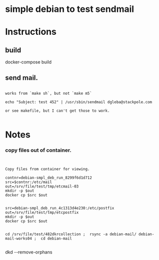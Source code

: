 # simple debian to test sendmail

# Instructions

## build

docker-compose build

## send mail.

```

works from `make sh`, but not `make m5`

echo "Subject: test 452" | /usr/sbin/sendmail dgleba@stackpole.com

or see makefile, but I can't get those to work.


```


# Notes

### copy files out of container.

```


Copy files from container for viewing.

contnr=debian-smpl_deb_run_8299f6d1d712
src=$contnr:/etc/mail
out=/srv/file/test/tmp/etcmail-03
mkdir -p $out
docker cp $src $out


src=debian-smpl_deb_run_4c1313d4e230:/etc/postfix
out=/srv/file/test/tmp/etcpostfix
mkdir -p $out
docker cp $src $out


cd /srv/file/test/482dkrcollection ;  rsync -a debian-mail/ debian-mail-works04 ;  cd debian-mail


```


dkd --remove-orphans
